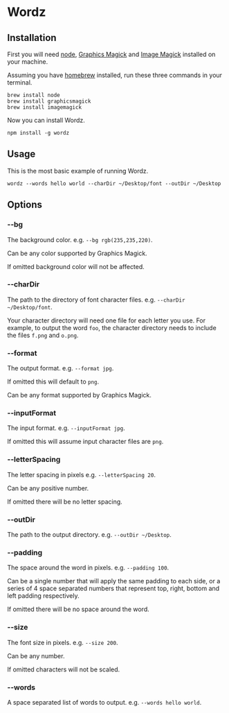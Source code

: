 # Wordz

## Installation

First you will need [node](https://nodejs.org/en),
[Graphics Magick](http://www.graphicsmagick.org) and
[Image Magick](http://www.imagemagick.org) installed on your machine.

Assuming you have [homebrew](http://brew.sh) installed, run these three
commands in your terminal.

```
brew install node
brew install graphicsmagick
brew install imagemagick
```

Now you can install Wordz.

```
npm install -g wordz
```

## Usage

This is the most basic example of running Wordz.

```
wordz --words hello world --charDir ~/Desktop/font --outDir ~/Desktop
```

## Options

### --bg

The background color. e.g. `--bg rgb(235,235,220)`.

Can be any color supported by Graphics Magick.

If omitted background color will not be affected.

### --charDir

The path to the directory of font character files. e.g.
`--charDir ~/Desktop/font`.

Your character directory will need one file for each letter you use. For
example, to output the word `foo`, the character directory needs to include
the files `f.png` and `o.png`.

### --format

The output format. e.g. `--format jpg`.

If omitted this will default to `png`.

Can be any format supported by Graphics Magick.

### --inputFormat

The input format. e.g. `--inputFormat jpg`.

If omitted this will assume input character files are `png`.

### --letterSpacing

The letter spacing in pixels e.g. `--letterSpacing 20`.

Can be any positive number.

If omitted there will be no letter spacing.

### --outDir

The path to the output directory. e.g. `--outDir ~/Desktop`.

### --padding

The space around the word in pixels. e.g. `--padding 100`.

Can be a single number that will apply the same padding to each side, or a
series of 4 space separated numbers that represent top, right, bottom and left
padding respectively.

If omitted there will be no space around the word.

### --size

The font size in pixels. e.g. `--size 200`.

Can be any number.

If omitted characters will not be scaled.

### --words

A space separated list of words to output. e.g. `--words hello world`.
